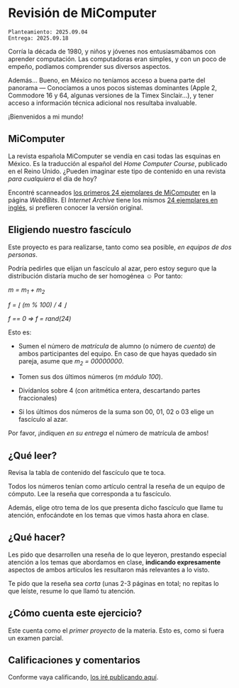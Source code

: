 # Revisión de MiComputer

	Planteamiento: 2025.09.04
    Entrega: 2025.09.18

Corría la década de 1980, y niños y jóvenes nos entusiasmábamos con
aprender computación. Las computadoras eran simples, y con un poco de
empeño, podíamos comprender sus diversos aspectos.

Además... Bueno, en México no teníamos acceso a buena parte del
panorama — Conocíamos a unos pocos sistemas dominantes (Apple 2,
Commodore 16 y 64, algunas versiones de la Timex Sinclair...), y tener
acceso a información técnica adicional nos resultaba invaluable.

¡Bienvenidos a mi mundo!

## MiComputer

La revista española MiComputer se vendía en casi todas las esquinas en
México. Es la traducción al español del *Home Computer Course*,
publicado en el Reino Unido. ¿Pueden imaginar este tipo de contenido
en una revista _para cualquiera_ el día de hoy?

Encontré scanneados
[los primeros 24 ejemplares de MiComputer](http://web8bits.com/Coleccion/Libros/Espanhol/MiComputer/MiComputer.html)
en la página _Web8Bits_. El _Internet Archive_ tiene los mismos
[24 ejemplares en inglés](https://archive.org/details/The_Home_Computer_Course),
si prefieren conocer la versión original.

## Eligiendo nuestro fascículo

Este proyecto es para realizarse, tanto como sea posible, *en equipos
de dos personas*.

Podría pedirles que elijan un fascículo al azar, pero estoy seguro que
la distribución distaría mucho de ser homogénea ☺ Por tanto:

*m = m<sub>1</sub> + m<sub>2</sub>*

*f = &lfloor; (m % 100) / 4 &rfloor;*

*f == 0 ⇒ f = rand(24)*

Esto es:

- Sumen el número de *matrícula* de alumno (o número de *cuenta*) de
  ambos participantes del equipo. En caso de que hayas quedado sin
  pareja, asume que *m<sub>2</sub> = 00000000*.

- Tomen sus dos últimos números (*m módulo 100*).

- Divídanlos sobre 4 (con aritmética entera, descartando partes
  fraccionales)

- Si los últimos dos números de la suma son 00, 01, 02 o 03 elige un
  fascículo al azar.

Por favor, ¡indiquen _en su entrega_ el número de matrícula de ambos!

## ¿Qué leer?

Revisa la tabla de contenido del fascículo que te toca.

Todos los números tenían como artículo central la reseña de un equipo
de cómputo. Lee la reseña que corresponda a tu fascículo.

Además, elige otro tema de los que presenta dicho fascículo que llame
tu atención, enfocándote en los temas que vimos hasta ahora en clase.

## ¿Qué hacer?

Les pido que desarrollen una reseña de lo que leyeron, prestando especial
atención a los temas que abordamos en clase, **indicando expresamente**
aspectos de ambos artículos les resultaron más relevantes a lo visto.

Te pido que la reseña sea *corta* (unas 2-3 páginas en total; no
repitas lo que leíste, resume lo que llamó tu atención.

## ¿Cómo cuenta este ejercicio?

Este cuenta como el *primer proyecto* de la materia. Esto es, como si
fuera un examen parcial.

## Calificaciones y comentarios

Conforme vaya calificando, [los iré publicando aquí](./calificaciones.org).
